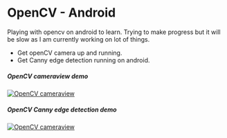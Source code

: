 # OpenCV - Android
Playing with opencv on android to learn. Trying to make progress but it will be slow as I am currently working on lot of things. 

- Get openCV camera up and running.  
- Get Canny edge detection running on android. 


##### OpenCV cameraview demo
[![OpenCV cameraview](http://img.youtube.com/vi/nqazXltdP1M/0.jpg)](https://www.youtube.com/watch?v=nqazXltdP1M "OpenCV cameraview") 

##### OpenCV Canny edge detection demo
[![OpenCV cameraview](http://img.youtube.com/vi/r7GrV_NiIfg/0.jpg)](https://www.youtube.com/watch?v=r7GrV_NiIfg "OpenCV cameraview")   
  


